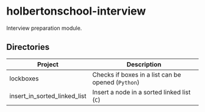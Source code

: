 # holbertonschool-interview

Interview preparation module.

## Directories

| Project                      | Description                                        |
| ---------------------------- | -------------------------------------------------- |
| lockboxes                    | Checks if boxes in a list can be opened (`Python`) |
| insert_in_sorted_linked_list | Insert a node in a sorted linked list (`C`)        |
